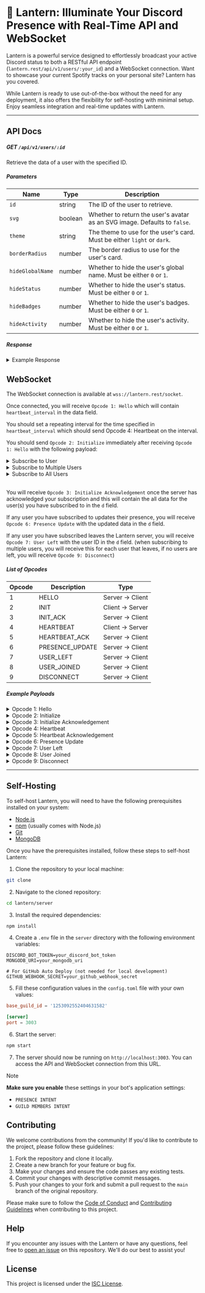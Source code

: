 # 🔦 Lantern: Illuminate Your Discord Presence with Real-Time API and WebSocket

Lantern is a powerful service designed to effortlessly broadcast your active Discord status to both a RESTful API endpoint (`lantern.rest/api/v1/users/:your_id`) and a WebSocket connection. Want to showcase your current Spotify tracks on your personal site? Lantern has you covered.

While Lantern is ready to use out-of-the-box without the need for any deployment, it also offers the flexibility for self-hosting with minimal setup. Enjoy seamless integration and real-time updates with Lantern.

---

## API Docs

##### GET `/api/v1/users/:id`

Retrieve the data of a user with the specified ID.

##### Parameters
| Name | Type | Description |
| ---- | ---- | ----------- |
| `id` | string | The ID of the user to retrieve. |
| `svg` | boolean | Whether to return the user's avatar as an SVG image. Defaults to `false`. |
| `theme` | string | The theme to use for the user's card. Must be either `light` or `dark`. |
| `borderRadius` | number | The border radius to use for the user's card. |
| `hideGlobalName` | number | Whether to hide the user's global name. Must be either `0` or `1`. |
| `hideStatus` | number | Whether to hide the user's status. Must be either `0` or `1`. |
| `hideBadges` | number | Whether to hide the user's badges. Must be either `0` or `1`. |
| `hideActivity` | number | Whether to hide the user's activity. Must be either `0` or `1`. |

##### Response
<details>
<summary>
  Example Response
</summary>

```json
{
  // User metadata object
  "metadata": {
    "id": "123456789012345678",
    "username": "example",
    "discriminator": "0",
    "global_name": "example",
    "avatar": "abcdef1234567890",
    "avatar_url": "https://cdn.discordapp.com/avatars/123456789012345678/123456789012345678.png",
    "display_avatar_url": "https://cdn.discordapp.com/avatars/123456789012345678/123456789012345678.png",
    "bot": false,
    "flags": {
      "human_readable": ["DISCORD_EMPLOYEE"],
      "bitfield": 1
    },
    "monitoring_since": {
      "unix": 1620000000,
      "raw": "2021-05-03T00:00:00.000Z"
    }
  },
  "status": "online",
  // Active platforms object with current Spotify track
  "active_platforms": {
    "desktop": "online",
    "mobile": "offline",
    "web": "offline",
    "spotify": {
      "track_id": "abcdef1234567890",
      "song": "example",
      "artist": "example",
      "album": "example",
      "album_cover": "https://i.scdn.co/image/abcdef1234567890",
      "start_time": {
        "unix": 1620000000,
        "raw": "2021-05-03T00:00:00.000Z"
      },
      "end_time": {
        "unix": 1620000000,
        "raw": "2021-05-03T00:00:00.000Z"
      },
      "time": {
        "start_human_readable": "00:00",
        "end_human_readable": "00:00"
      }
    }
  },
  // Array of user activities
  "activities": [
    {
      "id": "abcdef1234567890",
      "name": "example",
      "type": "PLAYING",
      "state": "example",
      "details": "example",
      "application_id": "123456789012345678",
      "created_at": 1620000000,
      "assets": {
        "large_image": {
          "hash": "abcdef1234567890",
          "image_url": "https://cdn.discordapp.com/app-assets/123456789012345678/abcdef1234567890.png",
          "text": "example"
        },
        "small_image": {
          "hash": "abcdef1234567890",
          "image_url": "https://cdn.discordapp.com/app-assets/123456789012345678/abcdef1234567890.png",
          "text": "example"
        }
      },
      "start_time": {
        "unix": 1620000000,
        "raw": "2021-05-03T00:00:00.000Z"
      }
    }
  ]
}
```
</details>

## WebSocket

The WebSocket connection is available at `wss://lantern.rest/socket`.

Once connected, you will receive `Opcode 1: Hello` which will contain `heartbeat_interval` in the data field.

You should set a repeating interval for the time specified in `heartbeat_interval` which should send Opcode 4: Heartbeat on the interval.

You should send `Opcode 2: Initialize` immediately after receiving `Opcode 1: Hello` with the following payload:

<details>
  <summary>
    Subscribe to User
  </summary>
  
  ```json
  {
    "op": 2,
    "d": {
      "user_id": "123456789012345678"
    }
  }
  ```
</details>

<details>
  <summary>
    Subscribe to Multiple Users
  </summary>

  ```json
  {
    "op": 2,
    "d": {
      "user_ids": ["123456789012345678", "234567890123456789"]
    }
  }
  ```
</details>

<details>
  <summary>
    Subscribe to All Users
  </summary>

  ```json
  {
    "op": 2,
    "d": {
      "user_ids": ["All"]
    }
  }
  ```
</details>
<br/>

You will receive `Opcode 3: Initialize Acknowledgement` once the server has acknowledged your subscription and this will contain the all data for the user(s) you have subscribed to in the `d` field.

If any user you have subscribed to updates their presence, you will receive `Opcode 6: Presence Update` with the updated data in the `d` field.

If any user you have subscribed leaves the Lantern server, you will receive `Opcode 7: User Left` with the user ID in the `d` field. (when subscribing to multiple users, you will receive this for each user that leaves, if no users are left, you will receive `Opcode 9: Disconnect`)

##### List of Opcodes
| Opcode | Description | Type |
| ------ | ----------- | ---- |
| 1 | HELLO | Server -> Client |
| 2 | INIT | Client -> Server |
| 3 | INIT_ACK | Server -> Client |
| 4 | HEARTBEAT | Client -> Server |
| 5 | HEARTBEAT_ACK | Server -> Client |
| 6 | PRESENCE_UPDATE | Server -> Client |
| 7 | USER_LEFT | Server -> Client |
| 8 | USER_JOINED | Server -> Client |
| 9 | DISCONNECT | Server -> Client |

##### Example Payloads

<details>
  <summary>
    Opcode 1: Hello
  </summary>

  ```json
  {
    "t": "HELLO",
    "op": 1,
    "d": {
      "heartbeat_interval": 10000
    }
  }
  ```
</details>

<details>
  <summary>
    Opcode 2: Initialize
  </summary>

  ```json
  {
    "t": "INIT",
    "op": 2,
    "d": {
      "user_id": "123456789012345678"
    }
  }
  ```
</details>

<details>
  <summary>
    Opcode 3: Initialize Acknowledgement
  </summary>

  ```json
  {
    "t": "INIT_ACK",
    "op": 3
  }
  ```
</details>

<details>
  <summary>
    Opcode 4: Heartbeat
  </summary>

  ```json
  {
    "t": "HEARTBEAT",
    "op": 4
  }
  ```
</details>

<details>
  <summary>
    Opcode 5: Heartbeat Acknowledgement
  </summary>

  ```json
  {
    "t": "HEARTBEAT_ACK",
    "op": 5
  }
  ```
</details>

<details>
  <summary>
    Opcode 6: Presence Update
  </summary>

  ```json
  {
    "t": "PRESENCE_UPDATE",
    "op": 6,
    "d": {
      // Updated user data
      // Can be array if multiple users are subscribed
    }
  }
  ```
</details>

<details>
  <summary>
    Opcode 7: User Left
  </summary>

  ```json
  {
    "t": "USER_LEFT",
    "op": 7,
    "d": {
      "user_id": "123456789012345678"
    }
  }
  ```
</details>

<details>
  <summary>
    Opcode 8: User Joined
  </summary>

  ```json
  {
    "t": "USER_JOINED",
    "op": 8,
    "d": {
      // User data
    }
  }
  ```
</details>

<details>
  <summary>
    Opcode 9: Disconnect
  </summary>

  ```json
  {
    "t": "DISCONNECT",
    "op": 9,
    "d": {
      "reason": "Connection timed out."
    }
  }
  ```
</details>

---

## Self-Hosting

To self-host Lantern, you will need to have the following prerequisites installed on your system:

- [Node.js](https://nodejs.org/en/download/)
- [npm](https://www.npmjs.com/get-npm) (usually comes with Node.js)
- [Git](https://git-scm.com/downloads)
- [MongoDB](https://www.mongodb.com/try/download/community)

Once you have the prerequisites installed, follow these steps to self-host Lantern:

1. Clone the repository to your local machine:

```bash
git clone
```

2. Navigate to the cloned repository:

```bash
cd lantern/server
```

3. Install the required dependencies:

```bash
npm install
```

4. Create a `.env` file in the `server` directory with the following environment variables:

```env
DISCORD_BOT_TOKEN=your_discord_bot_token
MONGODB_URI=your_mongodb_uri

# For GitHub Auto Deploy (not needed for local development)
GITHUB_WEBHOOK_SECRET=your_github_webhook_secret
```

5. Fill these configuration values in the `config.toml` file with your own values:

```toml
base_guild_id = '1253092552404631582'

[server]
port = 3003
```

6. Start the server:

```bash
npm start
```

7. The server should now be running on `http://localhost:3003`. You can access the API and WebSocket connection from this URL.

> [!NOTE]  
> __**Make sure you enable**__ these settings in your bot's application settings:
> - `PRESENCE INTENT`
> - `GUILD MEMBERS INTENT`

## Contributing

We welcome contributions from the community! If you'd like to contribute to the project, please follow these guidelines:

1. Fork the repository and clone it locally.
2. Create a new branch for your feature or bug fix.
3. Make your changes and ensure the code passes any existing tests.
4. Commit your changes with descriptive commit messages.
5. Push your changes to your fork and submit a pull request to the `main` branch of the original repository.

Please make sure to follow the [Code of Conduct](.github/CODE_OF_CONDUCT.md) and [Contributing Guidelines](.github/CONTRIBUTING.md) when contributing to this project.

## Help

If you encounter any issues with the Lantern or have any questions, feel free to [open an issue](https://github.com/discordplace/lantern/issues) on this repository. We'll do our best to assist you!

## License

This project is licensed under the [ISC License](LICENSE).